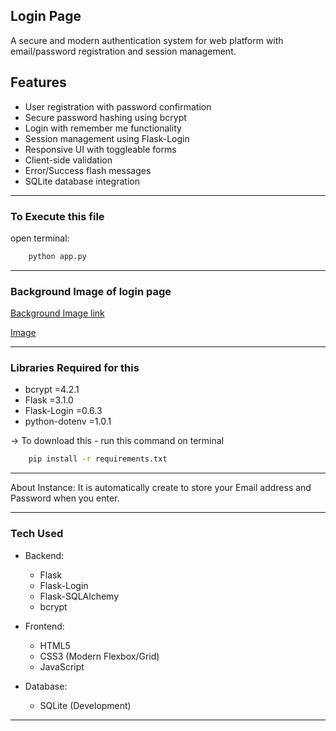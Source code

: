 ## Login Page

 
A secure and modern authentication system for web platform with email/password registration and session management.

## Features

- User registration with password confirmation
- Secure password hashing using bcrypt
- Login with remember me functionality
- Session management using Flask-Login
- Responsive UI with toggleable forms
- Client-side validation
- Error/Success flash messages
- SQLite database integration

---
### To Execute this file

open terminal:

```bash
    python app.py
```
---
###  Background Image of login page

[Background Image link](https://images.unsplash.com/photo-1682114984734-663a310396dc?q=80&w=2070&auto=format&fit=crop&ixlib=rb-4.0.3&ixid=M3wxMjA3fDB8MHxwaG90by1wYWdlfHx8fGVufDB8fHx8fA%3D%3D)

[Image](templates/image-2.jpg)

---

### Libraries Required for this

- bcrypt =4.2.1
- Flask =3.1.0
- Flask-Login =0.6.3
- python-dotenv =1.0.1

-> To download this - run this command on terminal
```bash
    pip install -r requirements.txt
```

----
About Instance:
It is automatically create to store your Email address and Password when you enter.

---
### Tech Used
- Backend:
    - Flask
    - Flask-Login
    - Flask-SQLAlchemy
    - bcrypt

- Frontend:
    - HTML5
    - CSS3 (Modern Flexbox/Grid)
    - JavaScript

- Database:
    - SQLite (Development)

---